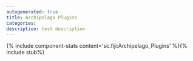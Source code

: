 ```yaml
---
autogenerated: true
title: Archipelago Plugins
categories: 
description: test description
---
```


{% include component-stats content='sc.fiji:Archipelago\_Plugins' %}{% include stub%}

